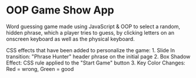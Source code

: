 # OOP Game Show App
 Word guessing game made using JavaScript & OOP to select a random, hidden phrase, which a player tries to guess, by clicking letters on an onscreen keyboard as well as the physical keyboard.

 CSS effects that have been added to personalize the game:
    1. Slide In transition: "Phrase Hunter" header phrase on the initial page
    2. Box Shadow Effect: CSS rule applied to the "Start Game" button
    3. Key Color Changes: Red = wrong, Green = good

